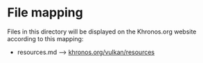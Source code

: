 # File mapping
Files in this directory will be displayed on the Khronos.org website according to this mapping:

* resources.md --> [khronos.org/vulkan/resources](https://www.khronos.org/vulkan/resources)

